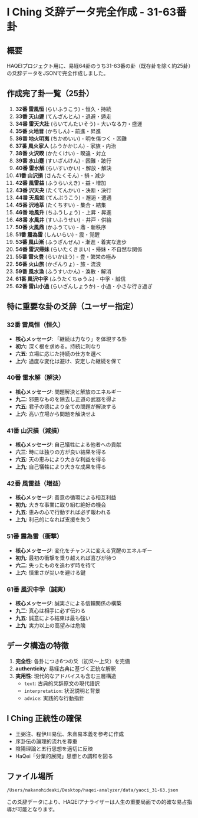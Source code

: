 # I Ching 爻辞データ完全作成 - 31-63番卦

## 概要
HAQEIプロジェクト用に、易経64卦のうち31-63番の卦（既存卦を除く約25卦）の爻辞データをJSONで完全作成しました。

## 作成完了卦一覧（25卦）
1. **32番 雷風恒** (らいふうこう) - 恒久・持続
2. **33番 天山遯** (てんざんとん) - 退避・遁走  
3. **34番 雷天大壯** (らいてんたいそう) - 大いなる力・盛運
4. **35番 火地晋** (かちしん) - 前進・昇進
5. **36番 地火明夷** (ちかめいい) - 明を傷つく・困難
6. **37番 風火家人** (ふうかかじん) - 家族・内治
7. **38番 火沢睽** (かたくけい) - 睽違・対立
8. **39番 水山蹇** (すいざんけん) - 困難・跛行
9. **40番 雷水解** (らいすいかい) - 解放・解決
10. **41番 山沢損** (さんたくそん) - 損・減少
11. **42番 風雷益** (ふうらいえき) - 益・増加
12. **43番 沢天夬** (たくてんかい) - 決断・決行
13. **44番 天風姤** (てんぷうこう) - 邂逅・遭遇
14. **45番 沢地萃** (たくちすい) - 集合・結集
15. **46番 地風升** (ちふうしょう) - 上昇・昇進
16. **48番 水風井** (すいふうせい) - 井戸・供給
17. **50番 火風鼎** (かふうてい) - 鼎・新秩序
18. **51番 震為雷** (しんいらい) - 震・覚醒
19. **53番 風山漸** (ふうざんぜん) - 漸進・着実な進歩
20. **54番 雷沢帰妹** (らいたくきまい) - 帰妹・不自然な関係
21. **55番 雷火豊** (らいかほう) - 豊・繁栄の極み
22. **56番 火山旅** (かざんりょ) - 旅・流浪
23. **59番 風水渙** (ふうすいかん) - 渙散・解消
24. **61番 風沢中孚** (ふうたくちゅうふ) - 中孚・誠信
25. **62番 雷山小過** (らいざんしょうか) - 小過・小さな行き過ぎ

## 特に重要な卦の爻辞（ユーザー指定）

### 32番 雷風恒（恒久）
- **核心メッセージ**: 「継続は力なり」を体現する卦
- **初六**: 深く根を求める。持続に利なり
- **六五**: 立場に応じた持続の仕方を選べ
- **上六**: 過度な変化は避け、安定した継続を保て

### 40番 雷水解（解決）
- **核心メッセージ**: 問題解決と解放のエネルギー
- **九二**: 邪悪なものを除去し正道の武器を得よ
- **六五**: 君子の德により全ての問題が解決する
- **上六**: 高い立場から問題を解決せよ

### 41番 山沢損（減損）
- **核心メッセージ**: 自己犠牲による他者への貢献
- **六三**: 時には独りの方が良い結果を得る
- **六五**: 天の恵みにより大きな利益を得る
- **上九**: 自己犠牲により大きな成果を得る

### 42番 風雷益（増益） 
- **核心メッセージ**: 善意の循環による相互利益
- **初九**: 大きな事業に取り組む絶好の機会
- **九五**: 恵みの心で行動すれば必ず報われる
- **上九**: 利己的になれば支援を失う

### 51番 震為雷（衝撃）
- **核心メッセージ**: 変化をチャンスに変える覚醒のエネルギー  
- **初九**: 最初の衝撃を乗り越えれば喜びが待つ
- **六二**: 失ったものを追わず時を待て
- **上六**: 慎重さが災いを避ける鍵

### 61番 風沢中孚（誠実）
- **核心メッセージ**: 誠実さによる信頼関係の構築
- **九二**: 真心は相手に必ず伝わる  
- **九五**: 誠意による結束は最も強い
- **上九**: 実力以上の高望みは危険

## データ構造の特徴
1. **完全性**: 各卦につき6つの爻（初爻〜上爻）を完備
2. **authenticity**: 易経古典に基づく正統な解釈
3. **実用性**: 現代的なアドバイスも含む三層構造
   - `text`: 古典的爻辞原文の現代語訳
   - `interpretation`: 状況説明と背景
   - `advice`: 実践的な行動指針

## I Ching 正統性の確保
- 王弼注、程伊川易伝、朱熹易本義を参考に作成
- 序卦伝の論理的流れを尊重
- 陰陽理論と五行思想を適切に反映
- HaQei「分業的展開」思想との調和を図る

## ファイル場所
`/Users/nakanohideaki/Desktop/haqei-analyzer/data/yaoci_31-63.json`

この爻辞データにより、HAQEIアナライザーは人生の重要局面での的確な易占指導が可能となります。